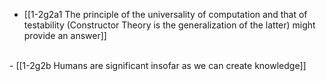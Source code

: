 - [[1-2g2a1 The principle of the universality of computation and that of testability (Constructor Theory is the generalization of the latter) might provide an answer]]
<br>
- [[1-2g2b Humans are significant insofar as we can create knowledge]]
